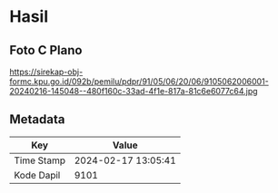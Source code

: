 # Hasil

## Foto C Plano

https://sirekap-obj-formc.kpu.go.id/092b/pemilu/pdpr/91/05/06/20/06/9105062006001-20240216-145048--480f160c-33ad-4f1e-817a-81c6e6077c64.jpg


## Metadata

| Key        | Value               |
| ---------- | ------------------- |
| Time Stamp | 2024-02-17 13:05:41 |
| Kode Dapil | 9101                |



